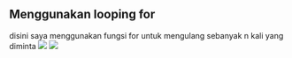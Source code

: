## Menggunakan looping for
disini saya menggunakan fungsi for untuk mengulang sebanyak n kali yang diminta
<img src="https://cdn.discordapp.com/attachments/687956392824274944/1156577345075957850/image.png?ex=65157a17&is=65142897&hm=0d39fa8b273400e0f0137f20e51433b938be53caa12330857ec64a2f09f8bb73&">
<img src="https://cdn.discordapp.com/attachments/687956392824274944/1156577176460738611/image.png?ex=651579ef&is=6514286f&hm=c956d45fb6259e1d11a699b48bc0a14892d167936ae47f6bbfd04386aad6de19&">